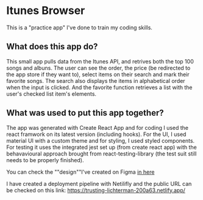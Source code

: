 # Itunes Browser

This is a "practice app" I've done to train my coding skills. 

## What does this app do?

This small app pulls data from the Itunes API, and retrives both the top 100 songs and albuns. The user can see the order, the price (be redirected to the app store if they want to), select items on their search and mark their favorite songs. The search also displays the items in alphabetical order when the input is clicked. And the favorite function retrieves a list with the user's checked list item's elements. 


## What was used to put this app together?

The app was generated with Create React App and for coding I used the react framwork on its latest version (including hooks). For the UI, I used material UI with a custom theme and for styling, I used styled components. For testing it uses the integrated jest set up (from create react app) with the behavavioural approach brought from react-testing-library (the test suit still needs to be properly finished). 

You can check the ""design""I've created on Figma [in here](https://www.figma.com/file/HzVVzviaL2KnZCucgZpJ6e/musicApp?node-id=0%3A1)


I have created a deployment pipeline with Netilifly and the public URL can be checked on this link: https://trusting-lichterman-200a63.netlify.app/

